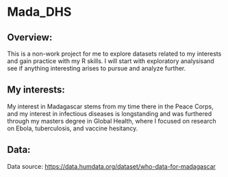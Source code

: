 # Mada_DHS

## Overview:
This is a non-work project for me to explore datasets related to my interests and gain practice with my R skills. 
I will start with exploratory analysisand see if anything interesting arises to pursue and analyze further.

## My interests: 
My interest in Madagascar stems from my time there in the Peace Corps, and my interest in infectious diseases 
is longstanding and was furthered through my masters degree in Global Health, where I focused on research on Ebola,
tuberculosis, and vaccine hesitancy.

## Data:
Data source: https://data.humdata.org/dataset/who-data-for-madagascar

